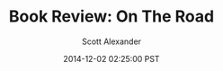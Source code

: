 ---
layout: podcast
title: "Book Review: On The Road"
author: Scott Alexander
description: https://slatestarcodex.com/2014/12/02/book-review-on-the-road/
date: 2014-12-02 02:25:00 PST
length: 4692684
duration: 1173
guid: book-review-on-the-road
---